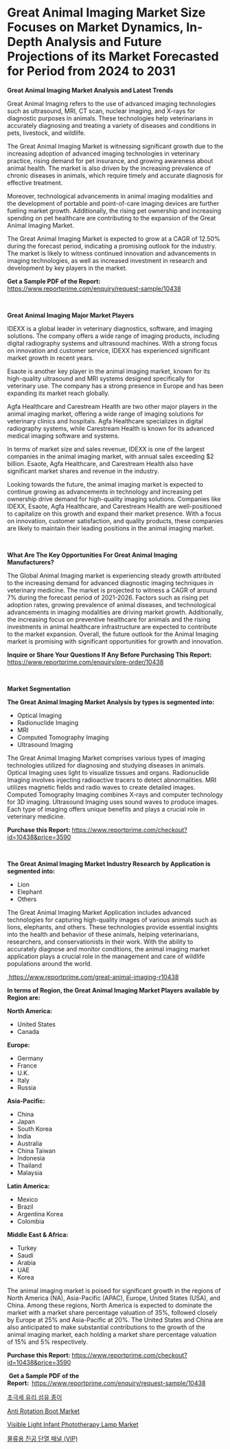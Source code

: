 <p><h1>Great Animal Imaging Market Size Focuses on Market Dynamics, In-Depth Analysis and Future Projections of its Market Forecasted for Period from 2024 to 2031</h1></p><p><strong>Great Animal Imaging Market Analysis and Latest Trends</strong></p>
<p><p>Great Animal Imaging refers to the use of advanced imaging technologies such as ultrasound, MRI, CT scan, nuclear imaging, and X-rays for diagnostic purposes in animals. These technologies help veterinarians in accurately diagnosing and treating a variety of diseases and conditions in pets, livestock, and wildlife.</p><p>The Great Animal Imaging Market is witnessing significant growth due to the increasing adoption of advanced imaging technologies in veterinary practice, rising demand for pet insurance, and growing awareness about animal health. The market is also driven by the increasing prevalence of chronic diseases in animals, which require timely and accurate diagnosis for effective treatment.</p><p>Moreover, technological advancements in animal imaging modalities and the development of portable and point-of-care imaging devices are further fueling market growth. Additionally, the rising pet ownership and increasing spending on pet healthcare are contributing to the expansion of the Great Animal Imaging Market.</p><p>The Great Animal Imaging Market is expected to grow at a CAGR of 12.50% during the forecast period, indicating a promising outlook for the industry. The market is likely to witness continued innovation and advancements in imaging technologies, as well as increased investment in research and development by key players in the market.</p></p>
<p><strong>Get a Sample PDF of the Report:&nbsp;</strong> <a href="https://www.reportprime.com/enquiry/request-sample/10438">https://www.reportprime.com/enquiry/request-sample/10438</a></p>
<p>&nbsp;</p>
<p><strong>Great Animal Imaging Major Market Players</strong></p>
<p><p>IDEXX is a global leader in veterinary diagnostics, software, and imaging solutions. The company offers a wide range of imaging products, including digital radiography systems and ultrasound machines. With a strong focus on innovation and customer service, IDEXX has experienced significant market growth in recent years.</p><p>Esaote is another key player in the animal imaging market, known for its high-quality ultrasound and MRI systems designed specifically for veterinary use. The company has a strong presence in Europe and has been expanding its market reach globally.</p><p>Agfa Healthcare and Carestream Health are two other major players in the animal imaging market, offering a wide range of imaging solutions for veterinary clinics and hospitals. Agfa Healthcare specializes in digital radiography systems, while Carestream Health is known for its advanced medical imaging software and systems.</p><p>In terms of market size and sales revenue, IDEXX is one of the largest companies in the animal imaging market, with annual sales exceeding $2 billion. Esaote, Agfa Healthcare, and Carestream Health also have significant market shares and revenue in the industry.</p><p>Looking towards the future, the animal imaging market is expected to continue growing as advancements in technology and increasing pet ownership drive demand for high-quality imaging solutions. Companies like IDEXX, Esaote, Agfa Healthcare, and Carestream Health are well-positioned to capitalize on this growth and expand their market presence. With a focus on innovation, customer satisfaction, and quality products, these companies are likely to maintain their leading positions in the animal imaging market.</p></p>
<p>&nbsp;</p>
<p><strong>What Are The Key Opportunities For Great Animal Imaging Manufacturers?</strong></p>
<p><p>The Global Animal Imaging market is experiencing steady growth attributed to the increasing demand for advanced diagnostic imaging techniques in veterinary medicine. The market is projected to witness a CAGR of around 7% during the forecast period of 2021-2026. Factors such as rising pet adoption rates, growing prevalence of animal diseases, and technological advancements in imaging modalities are driving market growth. Additionally, the increasing focus on preventive healthcare for animals and the rising investments in animal healthcare infrastructure are expected to contribute to the market expansion. Overall, the future outlook for the Animal Imaging market is promising with significant opportunities for growth and innovation.</p></p>
<p><strong>Inquire or Share Your Questions If Any Before Purchasing This Report:</strong> <a href="https://www.reportprime.com/enquiry/pre-order/10438">https://www.reportprime.com/enquiry/pre-order/10438</a></p>
<p>&nbsp;</p>
<p><strong>Market Segmentation</strong></p>
<p><strong>The Great Animal Imaging Market Analysis by types is segmented into:</strong></p>
<p><ul><li>Optical Imaging</li><li>Radionuclide Imaging</li><li>MRI</li><li>Computed Tomography Imaging</li><li>Ultrasound Imaging</li></ul></p>
<p><p>The Great Animal Imaging Market comprises various types of imaging technologies utilized for diagnosing and studying diseases in animals. Optical Imaging uses light to visualize tissues and organs. Radionuclide Imaging involves injecting radioactive tracers to detect abnormalities. MRI utilizes magnetic fields and radio waves to create detailed images. Computed Tomography Imaging combines X-rays and computer technology for 3D imaging. Ultrasound Imaging uses sound waves to produce images. Each type of imaging offers unique benefits and plays a crucial role in veterinary medicine.</p></p>
<p><strong>Purchase this Report:&nbsp;</strong><a href="https://www.reportprime.com/checkout?id=10438&price=3590">https://www.reportprime.com/checkout?id=10438&price=3590</a></p>
<p>&nbsp;</p>
<p><strong>The Great Animal Imaging Market Industry Research by Application is segmented into:</strong></p>
<p><ul><li>Lion</li><li>Elephant</li><li>Others</li></ul></p>
<p><p>The Great Animal Imaging Market Application includes advanced technologies for capturing high-quality images of various animals such as lions, elephants, and others. These technologies provide essential insights into the health and behavior of these animals, helping veterinarians, researchers, and conservationists in their work. With the ability to accurately diagnose and monitor conditions, the animal imaging market application plays a crucial role in the management and care of wildlife populations around the world.</p></p>
<p><a href="https://www.reportprime.com/great-animal-imaging-r10438">&nbsp;https://www.reportprime.com/great-animal-imaging-r10438</a></p>
<p><strong>In terms of Region, the Great Animal Imaging Market Players available by Region are:</strong></p>
<p>
    <p> <strong> North America: </strong>
        <ul>
            <li>United States</li>
            <li>Canada</li>
        </ul>
        </p> 
    <p> <strong> Europe: </strong>
        <ul>
            <li>Germany</li>
            <li>France</li>
            <li>U.K.</li>
            <li>Italy</li>
            <li>Russia</li>
        </ul>
        </p> 
    <p> <strong> Asia-Pacific: </strong>
        <ul>
            <li>China</li>
            <li>Japan</li>
            <li>South Korea</li>
            <li>India</li>
            <li>Australia</li>
            <li>China Taiwan</li>
            <li>Indonesia</li>
            <li>Thailand</li>
            <li>Malaysia</li>
        </ul>
        </p> 
    <p> <strong> Latin America: </strong>
        <ul>
            <li>Mexico</li>
            <li>Brazil</li>
            <li>Argentina Korea</li>
            <li>Colombia</li>
        </ul>
        </p> 
    <p> <strong> Middle East & Africa: </strong>
        <ul>
            <li>Turkey</li>
            <li>Saudi</li>
            <li>Arabia</li>
            <li>UAE</li>
            <li>Korea</li>
        </ul>
    </p>
    </p>
<p><p>The animal imaging market is poised for significant growth in the regions of North America (NA), Asia-Pacific (APAC), Europe, United States (USA), and China. Among these regions, North America is expected to dominate the market with a market share percentage valuation of 35%, followed closely by Europe at 25% and Asia-Pacific at 20%. The United States and China are also anticipated to make substantial contributions to the growth of the animal imaging market, each holding a market share percentage valuation of 15% and 5% respectively.</p></p>
<p><strong>Purchase this Report: </strong><a href="https://www.reportprime.com/checkout?id=10438&price=3590">https://www.reportprime.com/checkout?id=10438&price=3590</a></p>
<p>&nbsp;<strong>Get a Sample PDF of the Report:&nbsp;&nbsp;</strong><a href="https://www.reportprime.com/enquiry/request-sample/10438">https://www.reportprime.com/enquiry/request-sample/10438</a></p>
<p><strong></strong></p>
<p><p><a href="https://github.com/dollarearner151/Market-Research-Report-List-1/blob/main/6689335122136.md">초극세 유리 섬유 종이</a></p><p><a href="https://github.com/guneycigdem35/Market-Research-Report-List-4/blob/main/anti-rotation-boot-market.md">Anti Rotation Boot Market</a></p><p><a href="https://github.com/biheemgalvinlouises6hokrh3h/Market-Research-Report-List-3/blob/main/visible-light-infant-phototherapy-lamp-market.md">Visible Light Infant Phototherapy Lamp Market</a></p><p><a href="https://github.com/berlianaparadilla48/Market-Research-Report-List-1/blob/main/9190157122137.md">물류용 진공 단열 패널 (VIP)</a></p></p>